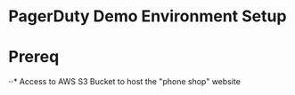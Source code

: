 # PagerDuty Demo Environment Setup


# Prereq

⋅⋅* Access to AWS S3 Bucket to host the "phone shop" website 
 




